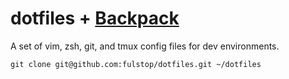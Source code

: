 # dotfiles + [Backpack](https://github.com/fulstop/backpack)

A set of vim, zsh, git, and tmux config files for dev environments.

``` shell
git clone git@github.com:fulstop/dotfiles.git ~/dotfiles
```

